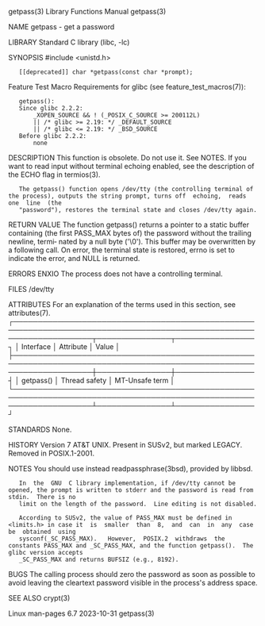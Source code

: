 getpass(3)							   Library Functions Manual							    getpass(3)

NAME
       getpass - get a password

LIBRARY
       Standard C library (libc, -lc)

SYNOPSIS
       #include <unistd.h>

       [[deprecated]] char *getpass(const char *prompt);

   Feature Test Macro Requirements for glibc (see feature_test_macros(7)):

       getpass():
	   Since glibc 2.2.2:
	       _XOPEN_SOURCE && ! (_POSIX_C_SOURCE >= 200112L)
		   || /* glibc >= 2.19: */ _DEFAULT_SOURCE
		   || /* glibc <= 2.19: */ _BSD_SOURCE
	   Before glibc 2.2.2:
	       none

DESCRIPTION
       This  function  is  obsolete.   Do not use it.  See NOTES.  If you want to read input without terminal echoing enabled, see the description of the ECHO
       flag in termios(3).

       The getpass() function opens /dev/tty (the controlling terminal of the process), outputs the string prompt, turns off  echoing,	reads  one  line  (the
       "password"), restores the terminal state and closes /dev/tty again.

RETURN VALUE
       The  function getpass() returns a pointer to a static buffer containing (the first PASS_MAX bytes of) the password without the trailing newline, termi‐
       nated by a null byte ('\0').  This buffer may be overwritten by a following call.  On error, the terminal state is restored, errno is set  to  indicate
       the error, and NULL is returned.

ERRORS
       ENXIO  The process does not have a controlling terminal.

FILES
       /dev/tty

ATTRIBUTES
       For an explanation of the terms used in this section, see attributes(7).
       ┌────────────────────────────────────────────────────────────────────────────────────────────────────────────────────┬───────────────┬────────────────┐
       │ Interface													    │ Attribute	    │ Value	     │
       ├────────────────────────────────────────────────────────────────────────────────────────────────────────────────────┼───────────────┼────────────────┤
       │ getpass()													    │ Thread safety │ MT-Unsafe term │
       └────────────────────────────────────────────────────────────────────────────────────────────────────────────────────┴───────────────┴────────────────┘

STANDARDS
       None.

HISTORY
       Version 7 AT&T UNIX.  Present in SUSv2, but marked LEGACY.  Removed in POSIX.1-2001.

NOTES
       You should use instead readpassphrase(3bsd), provided by libbsd.

       In  the	GNU  C library implementation, if /dev/tty cannot be opened, the prompt is written to stderr and the password is read from stdin.  There is no
       limit on the length of the password.  Line editing is not disabled.

       According to SUSv2, the value of PASS_MAX must be defined in <limits.h> in case it  is  smaller	than  8,  and  can  in	any  case  be  obtained	 using
       sysconf(_SC_PASS_MAX).	However,  POSIX.2  withdraws  the  constants PASS_MAX and _SC_PASS_MAX, and the function getpass().  The glibc version accepts
       _SC_PASS_MAX and returns BUFSIZ (e.g., 8192).

BUGS
       The calling process should zero the password as soon as possible to avoid leaving the cleartext password visible in the process's address space.

SEE ALSO
       crypt(3)

Linux man-pages 6.7							  2023-10-31								    getpass(3)

